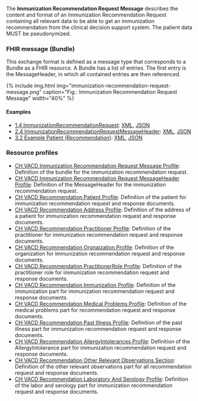 The **Immunization Recommendation Request Message** describes the content and format of an Immunization Recommendation Request  
containing all relevant data to be able to  get an immunization recommendation from the clinical decision support system.
The patient data MUST be pseudonymized.

### FHIR message (Bundle)
This exchange format is defined as a message type that corresponds to a Bundle as a FHIR resource. 
A Bundle has a list of entries. The first entry is the MessageHeader, in which all contained entries are then referenced.

{% include img.html img="immunization-recommendation-request-message.png" caption="Fig.: Immunization Recommendation Request Message" width="40%" %}



#### Examples
* [1.4 ImmunizationRecommendationRequest](Bundle-1-4-ImmunizationRecommendationRequest.html): [XML](Bundle-1-4-ImmunizationRecommendationRequest.xml), [JSON](Bundle-1-4-ImmunizationRecommendationRequest.json)
* [2.4 ImmunizationRecommendationRequestMessageHeader](MessageHeader-2-4-ImmunizationRecommendationRequestMessageHeader.html): [XML](MessageHeader-2-4-ImmunizationRecommendationRequestMessageHeader.xml), [JSON](MessageHeader-2-4-ImmunizationRecommendationRequestMessageHeader.json)
* [3.2 Example Patient (Recommendation)](Patient-3-2-Patient.html): [XML](Patient-3-2-Patient.xml), [JSON](Patient-3-2-Patient.json)

 
### Resource profiles
* [CH VACD Immunization Recommendation Request Message Profile](StructureDefinition-ch-vacd-recommendation-request-message.html): Definition of the bundle for the immunization recommendation request.
* [CH VACD Immunization Recommendation Request MessageHeader Profile](StructureDefinition-ch-vacd-recommendation-request-messageheader.html): Definition of the MessageHeader for the immunization recommendation request.
* [CH VACD Recommendation Patient Profile](StructureDefinition-ch-vacd-recommendation-patient.html): Definition of the patient for immunization recommendation request and response documents.
* [CH VACD Recommendation Address Profile](StructureDefinition-ch-vacd-recommendation-address.html): Definition of the address of a patient for immunization recommendation request and response documents.
* [CH VACD Recommendation Practitioner Profile](StructureDefinition-ch-vacd-recommendation-practitioner.html): Definition of the practitioner for immunization recommendation request and response documents.
* [CH VACD Recommendation Orgnaization Profile](StructureDefinition-ch-vacd-recommendation-organization.html): Definition of the organization for immunization recommendation request and response documents.
* [CH VACD Recommendation PractitionerRole Profile](StructureDefinition-ch-vacd-recommendation-practitionerrole.html): Definition of the practitioner role for immunization recommendation request and response documents.
* [CH VACD Recommendation Immunization Profile](StructureDefinition-ch-vacd-recommendation-immunization.html): Definition of the immunization part for immunization recommendation request and response documents.
* [CH VACD Recommendation Medical Problems Profile](StructureDefinition-ch-vacd-recommendation-medical-problems.html): Definition of the medical problems part for recommendation request and response documents.
* [CH VACD Recommendation Past Illness Profile](StructureDefinition-ch-vacd-recommendation-pastillnesses.html): Definition of the past illness part for immunization recommendation request and response documents.
* [CH VACD Recommendation AllergyIntolerances Profile](StructureDefinition-ch-vacd-recommendation-allergyintolerances.html): Definition of the AllergyIntolerance part for immunization recommendation request and response documents.
* [CH VACD Recommendation Other Relevant Observations Section](StructureDefinition-ch-vacd-recommendation-other-observations.html): Definition of the other relevant observations part for all recommendation request and response documents.
* [CH VACD Recommendation Laboratory And Serology Profile](StructureDefinition-ch-vacd-recommendation-laboratory-serology.html): Definition of the labor and serology part for immunization recommendation request and response documents.

